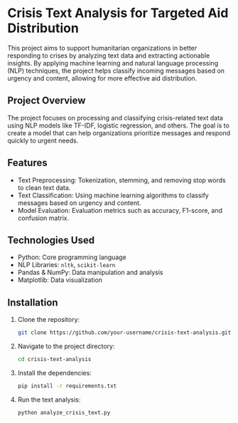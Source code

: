# Crisis Text Analysis for Targeted Aid Distribution

This project aims to support humanitarian organizations in better responding to crises by analyzing text data and extracting actionable insights. By applying machine learning and natural language processing (NLP) techniques, the project helps classify incoming messages based on urgency and content, allowing for more effective aid distribution.

##  Project Overview
The project focuses on processing and classifying crisis-related text data using NLP models like TF-IDF, logistic regression, and others. The goal is to create a model that can help organizations prioritize messages and respond quickly to urgent needs.

## Features
- Text Preprocessing: Tokenization, stemming, and removing stop words to clean text data.
- Text Classification: Using machine learning algorithms to classify messages based on urgency and content.
- Model Evaluation: Evaluation metrics such as accuracy, F1-score, and confusion matrix.

## Technologies Used
- Python: Core programming language
- NLP Libraries: `nltk`, `scikit-learn`
- Pandas & NumPy: Data manipulation and analysis
- Matplotlib: Data visualization

## Installation
1. Clone the repository:
    ```bash
    git clone https://github.com/your-username/crisis-text-analysis.git
    ```
2. Navigate to the project directory:
    ```bash
    cd crisis-text-analysis
    ```
3. Install the dependencies:
    ```bash
    pip install -r requirements.txt
    ```
4. Run the text analysis:
    ```bash
    python analyze_crisis_text.py
    ```

